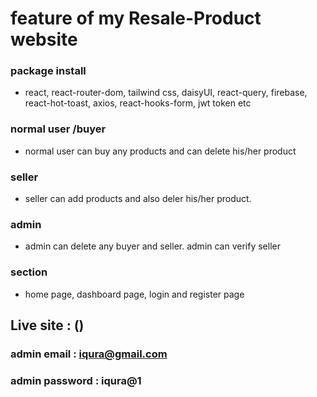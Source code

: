 # feature of my Resale-Product website

### package install
* react, react-router-dom, tailwind css, daisyUI, react-query, firebase, react-hot-toast, axios, react-hooks-form, jwt token etc

### normal user /buyer
* normal user can buy any products and can delete his/her product

### seller
* seller can add products and also deler his/her product. 

### admin 
* admin can delete any buyer and seller. admin can verify seller

### section
* home page, dashboard page, login and register page

## Live site : ()
### admin email : iqura@gmail.com
### admin password : iqura@1